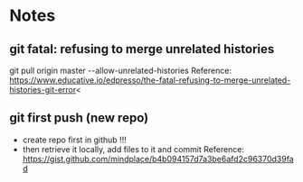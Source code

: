 # Notes

## git fatal: refusing to merge unrelated histories
git pull origin master --allow-unrelated-histories
Reference: <https://www.educative.io/edpresso/the-fatal-refusing-to-merge-unrelated-histories-git-error><

## git first push (new repo)
* create repo first in github !!! 
* then retrieve it locally, add files to it and commit 
Reference: <https://gist.github.com/mindplace/b4b094157d7a3be6afd2c96370d39fad>
